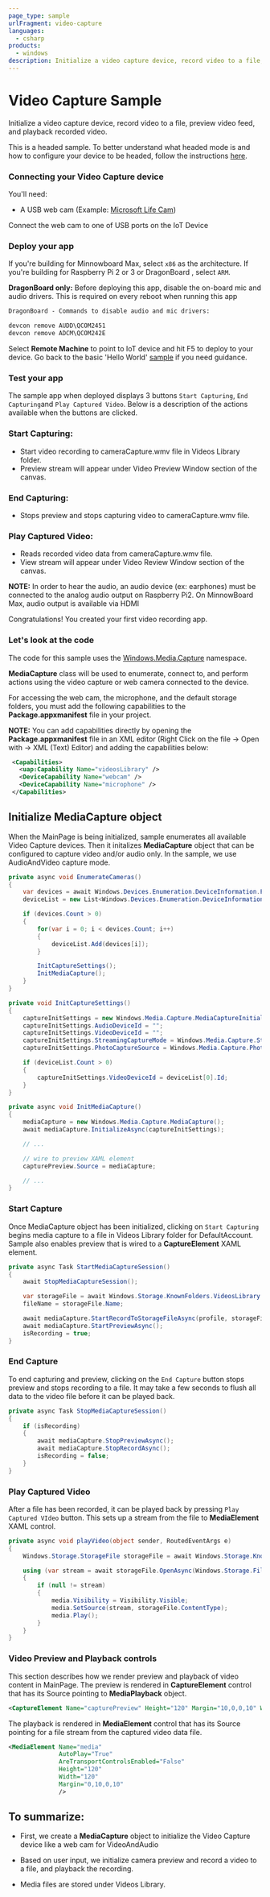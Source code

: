 ```yaml
---
page_type: sample	
urlFragment: video-capture	
languages:	
  - csharp	
products:	
  - windows	
description: Initialize a video capture device, record video to a file, preview video feed, and playback recorded video with Windows 10 IoT Core.
---
```


# Video Capture Sample

Initialize a video capture device, record video to a file, preview video feed, and playback recorded video.

This is a headed sample.  To better understand what headed mode is and how to configure your device to be headed, follow the instructions [here](https://docs.microsoft.com/en-us/windows/iot-core/learn-about-hardware/headlessmode).

### Connecting your Video Capture device

You'll need:

* <a name="USB_WebCam"></a>A USB web cam (Example: [Microsoft Life Cam](http://www.microsoft.com/hardware/en-us/p/lifecam-hd-3000))

Connect the web cam to one of USB ports on the IoT Device

### Deploy your app

If you're building for Minnowboard Max, select `x86` as the architecture. If you're building for Raspberry Pi 2 or 3 or DragonBoard , select `ARM`.

**DragonBoard only:** Before deploying this app, disable the on-board mic and audio drivers. This is required on every reboot when running this app
``` xml
DragonBoard - Commands to disable audio and mic drivers:

devcon remove AUDD\QCOM2451
devcon remove ADCM\QCOM242E
```

Select **Remote Machine** to point to IoT device and hit F5 to deploy to your device. Go back to the basic 'Hello World' [sample](/Samples/HelloWorld) if you need guidance.

### Test your app

The sample app when deployed displays 3 buttons `Start Capturing`, `End Capturing`and `Play Captured Video`. Below is a description of the actions available when the buttons are clicked.

### Start Capturing:

* Start video recording to cameraCapture.wmv file in Videos Library folder.
* Preview stream will appear under Video Preview Window section of the canvas.

### End Capturing:

* Stops preview and stops capturing video to cameraCapture.wmv file.

### Play Captured Video:

* Reads recorded video data from cameraCapture.wmv file.
* View stream will appear under Video Review Window section of the canvas.

**NOTE:** In order to hear the audio, an audio device (ex: earphones) must be connected to the analog audio output on Raspberry Pi2. On MinnowBoard Max, audio output is available via HDMI

Congratulations! You created your first video recording app.

### Let's look at the code

The code for this sample uses the [Windows.Media.Capture](https://msdn.microsoft.com/en-us/library/windows/apps/windows.media.capture.aspx) namespace.

**MediaCapture** class will be used to enumerate, connect to, and perform actions using the video capture or web camera connected to the device.

For accessing the web cam, the microphone, and the default storage folders, you must add the following capabilities to the **Package.appxmanifest** file in your project.


**NOTE:** You can add capabilities directly by opening the **Package.appxmanifest** file in an XML editor (Right Click on the file -> Open with -> XML (Text) Editor) and adding the capabilities below:

``` xml
 <Capabilities>
   <uap:Capability Name="videosLibrary" />
   <DeviceCapability Name="webcam" />
   <DeviceCapability Name="microphone" />
 </Capabilities>
```

## Initialize MediaCapture object

When the MainPage is being initialized, sample enumerates all available Video Capture devices.
Then it initalizes **MediaCapture** object that can be configured to capture video and/or audio only. In the sample, we use AudioAndVideo capture mode.


``` C#
private async void EnumerateCameras()
{
    var devices = await Windows.Devices.Enumeration.DeviceInformation.FindAllAsync(Windows.Devices.Enumeration.DeviceClass.VideoCapture);
    deviceList = new List<Windows.Devices.Enumeration.DeviceInformation>();

    if (devices.Count > 0)
    {
        for(var i = 0; i < devices.Count; i++)
        {
            deviceList.Add(devices[i]);
        }

        InitCaptureSettings();
        InitMediaCapture();
    }
}

private void InitCaptureSettings()
{
    captureInitSettings = new Windows.Media.Capture.MediaCaptureInitializationSettings();
    captureInitSettings.AudioDeviceId = "";
    captureInitSettings.VideoDeviceId = "";
    captureInitSettings.StreamingCaptureMode = Windows.Media.Capture.StreamingCaptureMode.AudioAndVideo;
    captureInitSettings.PhotoCaptureSource = Windows.Media.Capture.PhotoCaptureSource.VideoPreview;

    if (deviceList.Count > 0)
    {
        captureInitSettings.VideoDeviceId = deviceList[0].Id;
    }
}

private async void InitMediaCapture()
{
    mediaCapture = new Windows.Media.Capture.MediaCapture();
    await mediaCapture.InitializeAsync(captureInitSettings);

    // ...

	// wire to preview XAML element
    capturePreview.Source = mediaCapture;

    // ...
}
```

### Start Capture

Once MediaCapture object has been initialized, clicking on `Start Capturing` begins media capture to a file in Videos Library folder for DefaultAccount. Sample also enables preview that is wired to a **CaptureElement** XAML element.

``` C#
private async Task StartMediaCaptureSession()
{
    await StopMediaCaptureSession();

    var storageFile = await Windows.Storage.KnownFolders.VideosLibrary.CreateFileAsync("cameraCapture.wmv", Windows.Storage.CreationCollisionOption.GenerateUniqueName);
    fileName = storageFile.Name;

    await mediaCapture.StartRecordToStorageFileAsync(profile, storageFile);
    await mediaCapture.StartPreviewAsync();
    isRecording = true;
}
```

### End Capture

To end capturing and preview, clicking on the `End Capture` button stops preview and stops recording to a file. It may take a few seconds to flush all data to the video file before it can be played back.

``` C#
private async Task StopMediaCaptureSession()
{
    if (isRecording)
    {
        await mediaCapture.StopPreviewAsync();
        await mediaCapture.StopRecordAsync();
        isRecording = false;
    }
}
```

### Play Captured Video

After a file has been recorded, it can be played back by pressing `Play Captured VIdeo` button. This sets up a stream from the file to **MediaElement** XAML control.

``` C#
private async void playVideo(object sender, RoutedEventArgs e)
{
    Windows.Storage.StorageFile storageFile = await Windows.Storage.KnownFolders.VideosLibrary.GetFileAsync(fileName);

    using (var stream = await storageFile.OpenAsync(Windows.Storage.FileAccessMode.Read))
    {
        if (null != stream)
        {
            media.Visibility = Visibility.Visible;
            media.SetSource(stream, storageFile.ContentType);
            media.Play();
        }
    }
}
```

### Video Preview and Playback controls

This section describes how we render preview and playback of video content in MainPage.
The preview is rendered in **CaptureElement** control that has its Source pointing to **MediaPlayback** object.

``` xml
<CaptureElement Name="capturePreview" Height="120" Margin="10,0,0,10" Width="120"/>
```

The playback is rendered in **MediaElement** control that has its Source pointing for a file stream from the captured video data file.
``` xml
<MediaElement Name="media"
              AutoPlay="True"
              AreTransportControlsEnabled="False"
              Height="120"
              Width="120"
              Margin="0,10,0,10"
              />
```


## To summarize:

* First, we create a **MediaCapture** object to initialize the Video Capture device like a web cam for VideoAndAudio

* Based on user input, we initialize camera preview and record a video to a file, and playback the recording.

* Media files are stored under Videos Library.
